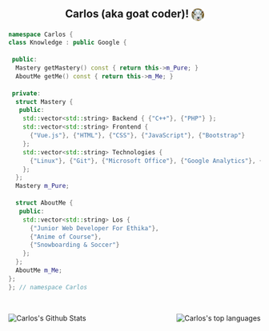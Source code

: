 <h2 align="center"> Carlos (aka goat coder)! <img align="center" src="./resources/goat.png" width="25"></h2>

```cpp
namespace Carlos {
class Knowledge : public Google {

 public:
  Mastery getMastery() const { return this->m_Pure; }
  AboutMe getMe() const { return this->m_Me; }
  
 private:
  struct Mastery {
   public:
    std::vector<std::string> Backend { {"C++"}, {"PHP"} };
    std::vector<std::string> Frontend {
      {"Vue.js"}, {"HTML"}, {"CSS"}, {"JavaScript"}, {"Bootstrap"}
    };
    std::vector<std::string> Technologies {
      {"Linux"}, {"Git"}, {"Microsoft Office"}, {"Google Analytics"}, {"Raylib"}
    };
  };
  Mastery m_Pure;
  
  struct AboutMe {
   public:
    std::vector<std::string> Los {
      {"Junior Web Developer For Ethika"},
      {"Anime of Course"},
      {"Snowboarding & Soccer"}
    };
  };
  AboutMe m_Me;
};
}; // namespace Carlos
```
<br>
<p float="left">
<img align="left" src="https://github-readme-stats.vercel.app/api?username=Puwya&include_all_commits=true&count_private=true&show_icons=true&line_height=22.5&hide_rank=true&title_color=9DB8C8&icon_color=2B6CBA&text_color=D3D3D3&bg_color=0,000000,2F6586" alt="Carlos's Github Stats"/>

<img align="right" src="https://github-readme-stats.vercel.app/api/top-langs/?username=Puwya&layout=compact&title_color=9DB8C8&text_color=D3D3D3&bg_color=0,000000,2F6586" alt="Carlos's top languages"/>
</p>
